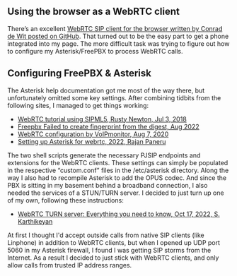 ## Using the browser as a WebRTC client
There’s an excellent [WebRTC SIP client for the browser written by Conrad de Wit posted on GitHub](https://github.com/InnovateAsterisk/Browser-Phone).  That turned out to be the easy part to get a phone integrated into my page.  The more difficult task was trying to figure out how to configure my Asterisk/FreePBX to process WebRTC calls.

## Configuring FreePBX & Asterisk
The Asterisk help documentation got me most of the way there, but unfortunately omitted some key settings.  After combining tidbits from the following sites, I managed to get things working:
+ [WebRTC tutorial using SIPML5, Rusty Newton, Jul 3, 2018](https://wiki.asterisk.org/wiki/pages/viewpage.action?pageId=40818097)
+ [Freepbx Failed to create fingerprint from the digest, Aug 2022](https://community.freepbx.org/t/freepbx-failed-to-create-fingerprint-from-the-digest/85205)
+ [WebRTC configuration by VoIPmonitor, Aug 7, 2020](https://www.voipmonitor.org/doc/WebRTC)
+ [Setting up Asterisk for webrtc, 2022, Rajan Paneru](https://gist.github.com/paneru-rajan/01f73e3ec79c2b7a647824e76b901de8)

The two shell scripts generate the necessary PJSIP endpoints and extensions for the WebRTC clients.  These settings can simply be populated in the respective “custom.conf” files in the /etc/asterisk directory. Along the way I also had to recompile Asterisk to add the OPUS codec. And since the PBX is sitting in my basement behind a broadband connection, I also needed the services of a STUN/TURN server.  I decided to just turn up one of my own, following these instructions:
+ [WebRTC TURN server: Everything you need to know, Oct 17, 2022, S. Karthikeyan](https://www.100ms.live/blog/webrtc-turn-server)

At first I thought I'd accept outside calls from native SIP clients (like Linphone) in addition to WebRTC clients, but when I opened up UDP port 5060 in my Asterisk firewall, I found I was getting SIP storms from the Internet.  As a result I decided to just stick with WebRTC clients, and only allow calls from trusted IP address ranges. 

